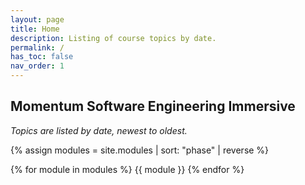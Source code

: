 ```yaml
---
layout: page
title: Home
description: Listing of course topics by date.
permalink: /
has_toc: false
nav_order: 1
---
```


## Momentum Software Engineering Immersive

_Topics are listed by date, newest to oldest._

{% assign modules = site.modules | sort: "phase" | reverse %}

{% for module in modules %}
  {{ module }}
{% endfor %}
